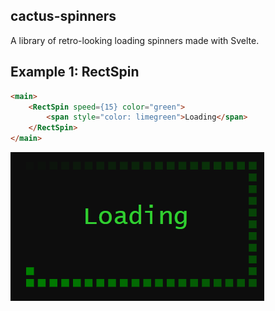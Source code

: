 cactus-spinners
---
A library of retro-looking loading spinners made with Svelte.

## Example 1: RectSpin
```html
<main>
    <RectSpin speed={15} color="green">
        <span style="color: limegreen">Loading</span>
    </RectSpin>
</main>
```
![Rectangle Spinner](scr1.png)
